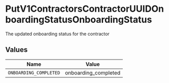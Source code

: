# PutV1ContractorsContractorUUIDOnboardingStatusOnboardingStatus

The updated onboarding status for the contractor


## Values

| Name                   | Value                  |
| ---------------------- | ---------------------- |
| `ONBOARDING_COMPLETED` | onboarding_completed   |